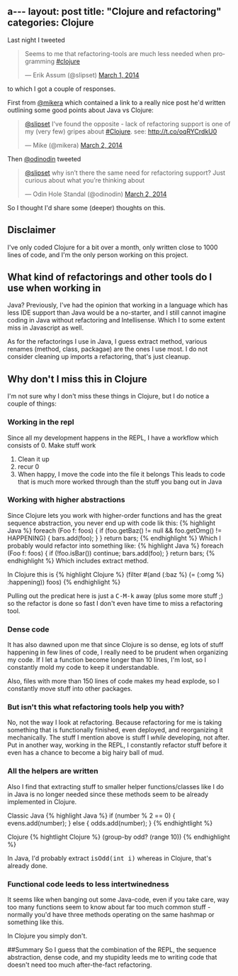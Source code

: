 a---
layout: post
title: "Clojure and refactoring"
categories: Clojure
---

Last night I tweeted
<blockquote class="twitter-tweet" lang="en"><p>Seems to me that refactoring-tools are much less needed when programming <a href="https://twitter.com/search?q=%23clojure&amp;src=hash">#clojure</a></p>&mdash; Erik Assum (@slipset) <a href="https://twitter.com/slipset/statuses/439710783191416832">March 1, 2014</a></blockquote>
<script async src="//platform.twitter.com/widgets.js" charset="utf-8"></script>
to which I got a couple of responses.

First from [@mikera](https://twitter.com/mikera) which contained a link to a really nice post he'd written outlining some good points about Java vs Clojure:
<blockquote class="twitter-tweet" data-conversation="none" lang="en"><p><a href="https://twitter.com/slipset">@slipset</a> I&#39;ve found the opposite - lack of refactoring support is one of my (very few) gripes about <a href="https://twitter.com/search?q=%23Clojure&amp;src=hash">#Clojure</a>. see: <a href="http://t.co/oqRYCrdkU0">http://t.co/oqRYCrdkU0</a></p>&mdash; Mike (@mikera) <a href="https://twitter.com/mikera/statuses/439973631645319168">March 2, 2014</a></blockquote>
<script async src="//platform.twitter.com/widgets.js" charset="utf-8"></script>

Then [@odinodin](https://twitter.com/@odinodin) tweeted
<blockquote class="twitter-tweet" data-conversation="none" lang="en"><p><a href="https://twitter.com/slipset">@slipset</a> why isn’t there the same need for refactoring support? Just curious about what you’re thinking about</p>&mdash; Odin Hole Standal (@odinodin) <a href="https://twitter.com/odinodin/statuses/440065048971857920">March 2, 2014</a></blockquote>
<script async src="//platform.twitter.com/widgets.js" charset="utf-8"></script>

So I thought I'd share some (deeper) thoughts on this.

## Disclaimer
I've only coded Clojure for a bit over a month, only written close to
1000 lines of code, and I'm the only person working on this project.

## What kind of refactorings and other tools do I use when working in
   Java?
   Previously, I've had the opinion that working in a language which has
   less IDE support than Java would be a no-starter, and I still
   cannot imagine coding in Java without refactoring and
   Intellisense. Which I to some extent miss in Javascript as well.

   As for the refactorings I use in Java, I guess extract method,
   various renames (method, class, packagae) are the ones I use
   most. I do not consider cleaning up imports a refactoring, that's
   just cleanup.

## Why don't I miss this in Clojure
   I'm not sure why I don't miss these things in Clojure, but I do
   notice a couple of things:

   ### Working in the repl
   Since all my development happens in the REPL, I have a workflow
   which consists of
   0. Make stuff work
   1. Clean it up
   2. recur 0
   3. When happy, I move the code into the file it belongs
   This leads to code that is much more worked through than the stuff
   you bang out in Java

   ### Working with higher abstractions
   Since Clojure lets you work with higher-order functions and has the
   great sequence abstraction, you never end up with code lik this:
   {% highlight Java %}
   foreach (Foo f: foos) {
      if (foo.getBaz() != null && foo.getOmg() != HAPPENING) {
      	 bars.add(foo);
      }
   }
   return bars;
   {% endhighlight %}
   Which I probably would refactor into something like:
   {% highlight Java %}
   foreach (Foo f: foos) {
     if (!foo.isBar()) continue;
     bars.add(foo);
   }
   return bars;
   {% endhighlight %}
   Which includes extract method.

   In Clojure this is
   {% highlight Clojure %}
   (filter #(and (:baz %) (= (:omg %) :happening)) foos)
   {% endhighlight %}

   Pulling out the predicat here is just a <tt>C-M-k</tt> away (plus
   some more stuff ;) so the refactor is done so fast I don't even
   have time to miss a refactoring tool.

   ### Dense code
   It has also dawned upon me that since Clojure is so dense, eg lots
   of stuff happening in few lines of code, I really need to be
   prudent when organizing my code. If I let a function become longer
   than 10 lines, I'm lost, so I constantly mold my code to keep it
   understandable.

   Also, files with more than 150 lines of code makes my head explode,
   so I constantly move stuff into other packages.

   ### But isn't this what refactoring tools help you with?
   No, not the way I look at refactoring. Because refactoring for me
   is taking something that is functionally finished, even deployed,
   and reorganizing it mechanically. The stuff I mention above is stuff
   I _while_ developing, not after. Put in another way, working in the
   REPL, I constantly refactor stuff before it even has a chance to become a big hairy
   ball of mud.
   
   ### All the helpers are written
   Also I find that extracting stuff to smaller helper
   functions/classes like I do in Java is no longer needed since these
   methods seem to be already implemented in Clojure.

   Classic Java
   {% highlight Java %}
      if (number % 2 == 0) {
        evens.add(number);
	} else {
	odds.add(number);
      }
   {% endhightlight %}

   Clojure
   {% hightlight Clojure %}
   (group-by odd? (range 10))
   {% endhighlight %}

   In Java, I'd probably extract <tt>isOdd(int i)</tt> whereas in
   Clojure, that's already done.

   ### Functional code leeds to less intertwinedness
   It seems like when banging out some Java-code, even if you take
   care, way too many functions seem to know about far too much common
   stuff - normally you'd have three methods operating on the same
   hashmap or something like this.

   In Clojure you simply don't.
   
   ##Summary
   So I guess that the combination of the REPL, the sequence
   abstraction, dense code, and my stupidity leeds me to writing code
   that doesn't need too much after-the-fact refactoring.
   
	 
